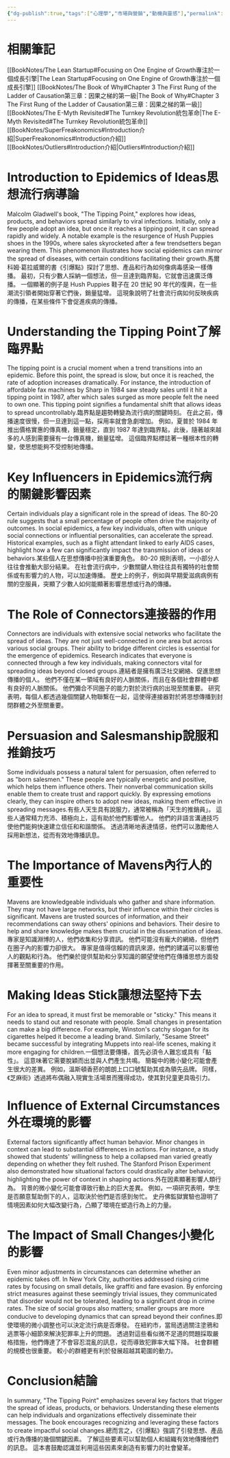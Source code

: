 ```yaml
---
{"dg-publish":true,"tags":["心理學","市場與營銷","動機與靈感"],"permalink":"/book-notes/the-tipping-point/","dgPassFrontmatter":true,"created":"2024-11-24T10:41:53.296+08:00","updated":"2024-11-28T13:31:58.788+08:00"}
---
```


# 相關筆記
[[BookNotes/The Lean Startup#Focusing on One Engine of Growth專注於一個成長引擎\|The Lean Startup#Focusing on One Engine of Growth專注於一個成長引擎]]
[[BookNotes/The Book of Why#Chapter 3 The First Rung of the Ladder of Causation第三章：因果之梯的第一級\|The Book of Why#Chapter 3 The First Rung of the Ladder of Causation第三章：因果之梯的第一級]]
[[BookNotes/The E-Myth Revisited#The Turnkey Revolution統包革命\|The E-Myth Revisited#The Turnkey Revolution統包革命]]
[[BookNotes/SuperFreakonomics#Introduction介紹\|SuperFreakonomics#Introduction介紹]]
[[BookNotes/Outliers#Introduction介紹\|Outliers#Introduction介紹]]
# Introduction to Epidemics of Ideas思想流行病導論

Malcolm Gladwell's book, "The Tipping Point," explores how ideas, products, and behaviors spread similarly to viral infections. Initially, only a few people adopt an idea, but once it reaches a tipping point, it can spread rapidly and widely. A notable example is the resurgence of Hush Puppies shoes in the 1990s, where sales skyrocketed after a few trendsetters began wearing them. This phenomenon illustrates how social epidemics can mirror the spread of diseases, with certain conditions facilitating their growth.馬爾科姆‧葛拉威爾的書《引爆點》探討了思想、產品和行為如何像病毒感染一樣傳播。 最初，只有少數人採納一個想法，但一旦達到臨界點，它就會迅速廣泛傳播。 一個顯著的例子是 Hush Puppies 鞋子在 20 世紀 90 年代的復興，在一些潮流引領者開始穿著它們後，銷量猛增。 這現象說明了社會流行病如何反映疾病的傳播，在某些條件下會促進疾病的傳播。

# Understanding the Tipping Point了解臨界點

The tipping point is a crucial moment when a trend transitions into an epidemic. Before this point, the spread is slow, but once it is reached, the rate of adoption increases dramatically. For instance, the introduction of affordable fax machines by Sharp in 1984 saw steady sales until it hit a tipping point in 1987, after which sales surged as more people felt the need to own one. This tipping point signifies a fundamental shift that allows ideas to spread uncontrollably.臨界點是趨勢轉變為流行病的關鍵時刻。 在此之前，傳播速度很慢，但一旦達到這一點，採用率就會急劇增加。 例如，夏普於 1984 年推出價格實惠的傳真機，銷量穩定，直到 1987 年達到臨界點，此後，隨著越來越多的人感到需要擁有一台傳真機，銷量猛增。 這個臨界點標誌著一種根本性的轉變，使思想能夠不受控制地傳播。

# Key Influencers in Epidemics流行病的關鍵影響因素

Certain individuals play a significant role in the spread of ideas. The 80-20 rule suggests that a small percentage of people often drive the majority of outcomes. In social epidemics, a few key individuals, often with unique social connections or influential personalities, can accelerate the spread. Historical examples, such as a flight attendant linked to early AIDS cases, highlight how a few can significantly impact the transmission of ideas or behaviors.某些個人在思想傳播中扮演重要角色。 80-20 規則表明，一小部分人往往會推動大部分結果。 在社會流行病中，少數關鍵人物往往具有獨特的社會關係或有影響力的人物，可以加速傳播。 歷史上的例子，例如與早期愛滋病病例有關的空服員，突顯了少數人如何能顯著影響思想或行為的傳播。

# The Role of Connectors連接器的作用

Connectors are individuals with extensive social networks who facilitate the spread of ideas. They are not just well-connected in one area but across various social groups. Their ability to bridge different circles is essential for the emergence of epidemics. Research indicates that everyone is connected through a few key individuals, making connectors vital for spreading ideas beyond closed groups.連結者是擁有廣泛社交網絡、促進思想傳播的個人。 他們不僅在某一領域有良好的人脈關係，而且在各個社會群體中都有良好的人脈關係。 他們彌合不同圈子的能力對於流行病的出現至關重要。 研究表明，每個人都透過幾個關鍵人物聯繫在一起，這使得連接器對於將思想傳播到封閉群體之外至關重要。

# Persuasion and Salesmanship說服和推銷技巧

Some individuals possess a natural talent for persuasion, often referred to as "born salesmen." These people are typically energetic and positive, which helps them influence others. Their nonverbal communication skills enable them to create trust and rapport quickly. By expressing emotions clearly, they can inspire others to adopt new ideas, making them effective in spreading messages.有些人天生具有說服力，通常被稱為「天生的推銷員」。 這些人通常精力充沛、積極向上，這有助於他們影響他人。 他們的非語言溝通技巧使他們能夠快速建立信任和和諧關係。 透過清晰地表達情感，他們可以激勵他人採用新想法，從而有效地傳播訊息。

# The Importance of Mavens內行人的重要性

Mavens are knowledgeable individuals who gather and share information. They may not have large networks, but their influence within their circles is significant. Mavens are trusted sources of information, and their recommendations can sway others' opinions and behaviors. Their desire to help and share knowledge makes them crucial in the dissemination of ideas.專家是知識淵博的人，他們收集和分享資訊。 他們可能沒有龐大的網絡，但他們在圈子內的影響力卻很大。 專家是值得信賴的資訊來源，他們的建議可以影響他人的觀點和行為。 他們樂於提供幫助和分享知識的願望使他們在傳播思想方面發揮著至關重要的作用。

# Making Ideas Stick讓想法堅持下去

For an idea to spread, it must first be memorable or "sticky." This means it needs to stand out and resonate with people. Small changes in presentation can make a big difference. For example, Winston's catchy slogan for its cigarettes helped it become a leading brand. Similarly, "Sesame Street" became successful by integrating Muppets into real-life scenes, making it more engaging for children.一個想法要傳播，首先必須令人難忘或具有「黏性」。 這意味著它需要脫穎而出並與人們產生共鳴。 簡報中的微小變化可能會產生很大的差異。 例如，溫斯頓香菸的朗朗上口口號幫助其成為領先品牌。 同樣，《芝麻街》透過將布偶融入現實生活場景而獲得成功，使其對兒童更具吸引力。

# Influence of External Circumstances外在環境的影響

External factors significantly affect human behavior. Minor changes in context can lead to substantial differences in actions. For instance, a study showed that students' willingness to help a collapsed man varied greatly depending on whether they felt rushed. The Stanford Prison Experiment also demonstrated how situational factors could drastically alter behavior, highlighting the power of context in shaping actions.外在因素顯著影響人類行為。 背景的微小變化可能會導致行動上的巨大差異。 例如，一項研究表明，學生是否願意幫助倒下的人，這取決於他們是否感到匆忙。 史丹佛監獄實驗也證明了情境因素如何大幅改變行為，凸顯了環境在塑造行為上的力量。

# The Impact of Small Changes小變化的影響

Even minor adjustments in circumstances can determine whether an epidemic takes off. In New York City, authorities addressed rising crime rates by focusing on small details, like graffiti and fare evasion. By enforcing strict measures against these seemingly trivial issues, they communicated that disorder would not be tolerated, leading to a significant drop in crime rates. The size of social groups also matters; smaller groups are more conducive to developing dynamics that can spread beyond their confines.即使環境的微小調整也可以決定流行病是否爆發。 在紐約市，當局透過關注塗鴉和逃票等小細節來解決犯罪率上升的問題。 透過對這些看似微不足道的問題採取嚴格措施，他們傳達了不會容忍混亂的訊息，從而導致犯罪率大幅下降。 社會群體的規模也很重要。 較小的群體更有利於發展超越其範圍的動力。

# Conclusion結論

In summary, "The Tipping Point" emphasizes several key factors that trigger the spread of ideas, products, or behaviors. Understanding these elements can help individuals and organizations effectively disseminate their messages. The book encourages recognizing and leveraging these factors to create impactful social changes.總而言之，《引爆點》強調了引發思想、產品或行為傳播的幾個關鍵因素。 了解這些要素可以幫助個人和組織有效地傳播他們的訊息。 這本書鼓勵認識並利用這些因素來創造有影響力的社會變革。